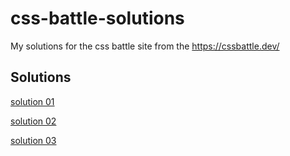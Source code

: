 # css-battle-solutions
My solutions for the css battle site from the https://cssbattle.dev/

## Solutions

[solution 01](solution01.html)

[solution 02](solution02.html)

[solution 03](solution03.html)